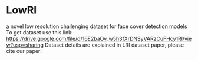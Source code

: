 # LowRI
a novel low resolution challenging dataset for face cover detection models To get dataset use this link: https://drive.google.com/file/d/16E2baOv_w5h3fXrDNSyVARzCuFHcy1Rl/view?usp=sharing  Dataset details are explained in LRI dataset paper, please cite our paper:
